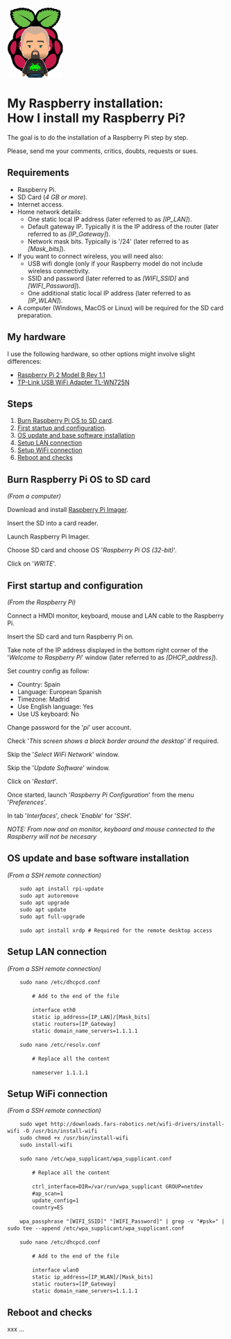 ![Logo](https://github.com/FIN392/Raspberry/raw/main/images/Raspberry-Logo.png)

# My Raspberry installation:<br>How I install my Raspberry Pi?

The goal is to do the installation of a Raspberry Pi step by step.

Please, send me your comments, critics, doubts, requests or sues.

## Requirements

- Raspberry Pi.
- SD Card (*4 GB or more*).
- Internet access.
- Home network details:
	- One static local IP address (later referred to as *[IP_LAN]*).
	- Default gateway IP. Typically it is the IP address of the router (later referred to as *[IP_Gateway]*).
	- Network mask bits. Typically is '/24' (later referred to as *[Mask_bits]*).
- If you want to connect wireless, you will need also:
	- USB wifi dongle (only if your Raspberry model do not include wireless connectivity.
	- SSID and password (later referred to as *[WIFI_SSID]* and *[WIFI_Password]*).
	- One additional static local IP address (later referred to as *[IP_WLAN]*).
- A computer (Windows, MacOS or Linux) will be required for the SD card preparation.

## My hardware

I use the following hardware, so other options might involve slight differences:

- [Raspberry Pi 2 Model B Rev 1.1](https://www.raspberrypi.org/products/raspberry-pi-2-model-b/)  
- [TP-Link USB WiFi Adapter TL-WN725N](https://www.tp-link.com/us/home-networking/usb-adapter/tl-wn725n/)

## Steps

1. [Burn Raspberry Pi OS to SD card](#sd).
2. [First startup and configuration](#startup).
3. [OS update and base software installation](#update)
4. [Setup LAN connection](#lan)
5. [Setup WiFi connection](#wifi)
6. [Reboot and checks](#checks)

## <a name="sd"></a>Burn Raspberry Pi OS to SD card

*(From a computer)*

Download and install [Raspberry Pi Imager](https://www.raspberrypi.org/software/).

Insert the SD into a card reader.

Launch Raspberry Pi Imager.

Choose SD card and choose OS '*Raspberry Pi OS (32-bit)*'.

Click on '*WRITE*'.

## <a name="startup"></a>First startup and configuration

*(From the Raspberry Pi)*

Connect a HMDI monitor, keyboard, mouse and LAN cable to the Raspberry Pi.

Insert the SD card and turn Raspberry Pi on.

Take note of the IP address displayed in the bottom right corner of the '*Welcome to Raspberry Pi*' window (later referred to as *[DHCP_address]*).

Set country config as follow:
- Country: Spain
- Language: European Spanish
- Timezone: Madrid
- Use English language: Yes
- Use US keyboard: No

Change password for the '*pi*' user account.

Check '*This screen shows a black border around the desktop*' if required.

Skip the '*Select WiFi Network*' window.

Skip the '*Update Software*' window.

Click on '*Restart*'.

Once started, launch '*Raspberry Pi Configuration*' from the menu '*Preferences*'.

In tab '*Interfaces*', check '*Enable*' for '*SSH*'.

*NOTE: From now and on monitor, keyboard and mouse connected to the Raspberry will not be necesary*

## <a name="update"></a>OS update and base software installation

*(From a SSH remote connection)*

```
    sudo apt install rpi-update
    sudo apt autoremove
    sudo apt upgrade
    sudo apt update
    sudo apt full-upgrade

    sudo apt install xrdp # Required for the remote desktop access
```

## <a name="lan"></a>Setup LAN connection

*(From a SSH remote connection)*

```
    sudo nano /etc/dhcpcd.conf

        # Add to the end of the file

        interface eth0
        static ip_address=[IP_LAN]/[Mask_bits]
        static routers=[IP_Gateway]
        static domain_name_servers=1.1.1.1

    sudo nano /etc/resolv.conf

        # Replace all the content

        nameserver 1.1.1.1
```

## <a name="wifi"></a>Setup WiFi connection

*(From a SSH remote connection)*

```
    sudo wget http://downloads.fars-robotics.net/wifi-drivers/install-wifi -O /usr/bin/install-wifi
    sudo chmod +x /usr/bin/install-wifi
    sudo install-wifi
	
	sudo nano /etc/wpa_supplicant/wpa_supplicant.conf

        # Replace all the content
        
        ctrl_interface=DIR=/var/run/wpa_supplicant GROUP=netdev
        #ap_scan=1
        update_config=1
        country=ES

    wpa_passphrase "[WIFI_SSID]" "[WIFI_Password]" | grep -v "#psk=" | sudo tee --append /etc/wpa_supplicant/wpa_supplicant.conf

    sudo nano /etc/dhcpcd.conf

        # Add to the end of the file

        interface wlan0
        static ip_address=[IP_WLAN]/[Mask_bits]
        static routers=[IP_Gateway]
        static domain_name_servers=1.1.1.1
```

## <a name="checks"></a>Reboot and checks

xxx ...
